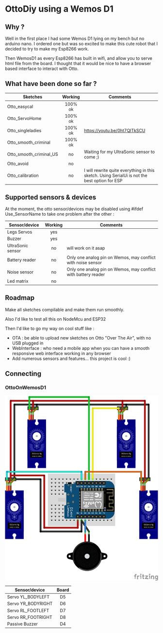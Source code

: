 # OttoDiy using a Wemos D1

## Why ?

Well in the first place I had some Wemos D1 lying on my bench but no arduino nano. I ordered one but was so excited to make this cute robot that I decided to try to make my Esp8266 work.

Then WemosD1 as every Esp8266 has built in wifi, and allow you to serve html file from the board. I thought that it would be nice to have a browser based interface to interact with Otto.

## What have been done so far ?

| Sketches                | Working  | Comments |
| ----------------------- | :------: | -------- |
| Otto_easycal            | 100% ok  |          |
| Otto_ServoHome          | 100% ok  |          |
| Otto_singleladies       | 100% ok  | https://youtu.be/0ht7QITkSCU |
| Otto_smooth_criminal    | 100% ok  |          |
| Otto_smooth_criminal_US | no       | Waiting for my UltraSonic sensor to come ;) |
| Otto_avoid              | no       |          |
| Otto_calibration        | no       | I will rewrite quite everything in this sketch. Using SerialUi is not the best option for ESP |

## Supported sensors & devices

At the moment, the otto sensor/devices may be disabled using #ifdef Use_SensorName to take one problem after the other :

| Sensor/device        | Working  | Comments |
| -------------------- | :------: | -------- |
| Legs Servos          | yes      |          |
| Buzzer               | yes      |          |
| UltraSonic sensor    | no       | will work on it asap |
| Battery reader       | no       | Only one analog pin on Wemos, may conflict with noise sensor |
| Noise sensor         | no       | Only one analog pin on Wemos, may conflict with battery reader |
| Led matrix           | no       |          |

## Roadmap

Make all sketches compilable and make them run smoothly.

Also I'd like to test all this on NodeMcu and ESP32

Then I'd like to go my way on cool stuff like :

- OTA : be able to upload new sketches on Otto "Over The Air", with no USB plugged in
- WebInterface : who need a mobile app when you can have a smooth responsive web interface working in any browser
- Add numerous sensors and features... this project is cool :)

## Connecting

### OttoOnWemosD1

![Fritzing sketch](doc/OttoOnWemosD1.png)

| Sensor/device      | Board |
| ------------------ | :---: |
| Servo YL_BODYLEFT  | D5    |
| Servo YR_BODYRIGHT | D6    |
| Servo RL_FOOTLEFT  | D7    |
| Servo RR_FOOTRIGHT | D8    |   
| Passive Buzzer     | D4    |   
